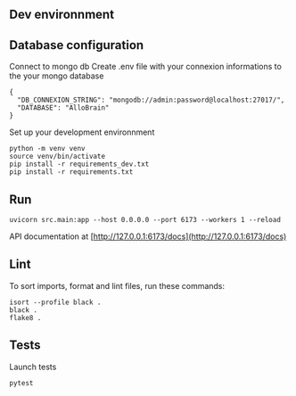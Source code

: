 ## Dev environnment

## Database configuration
Connect to mongo db 
Create .env file with your connexion informations to the your mongo database
```
{
  "DB_CONNEXION_STRING": "mongodb://admin:password@localhost:27017/",
  "DATABASE": "AlloBrain"
}
```

Set up your development environnment 
```
python -m venv venv
source venv/bin/activate
pip install -r requirements_dev.txt
pip install -r requirements.txt 
```


## Run
```
uvicorn src.main:app --host 0.0.0.0 --port 6173 --workers 1 --reload
```
API documentation  at [http://127.0.0.1:6173/docs](http://127.0.0.1:6173/docs)

## Lint
To sort imports, format and lint files, run these commands:
```
isort --profile black .
black .
flake8 .
```

## Tests 
Launch tests
```
pytest
```
